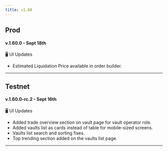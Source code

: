 ```yaml
---
title: v1.60
---
```


## Prod

#### **v.1.60.0 - Sept 18th**

🖥️  UI Updates

* Estimated Liquidation Price available in order builder.

***

## Testnet

#### v.1.60.0-rc.2 - Sept 16th <a href="#v.1.60.0-rc.2-sept-16th" id="v.1.60.0-rc.2-sept-16th"></a>

​🖥️  UI Updates

* Added trade overview section on vault page for vault operator role.
* Added vaults list as cards instead of table for mobile-sized screens.
* Vaults list search and sorting fixes.
* Top trending section added on the vaults list page.

***
